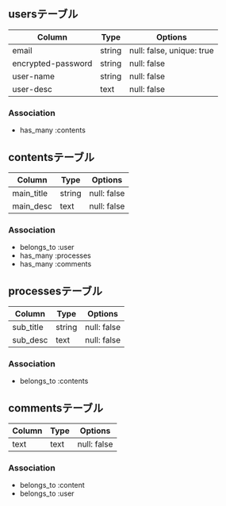 ## usersテーブル

| Column             | Type   | Options                   |
| ------------------ | ------ | ------------------------- |
| email              | string | null: false, unique: true |
| encrypted-password | string | null: false               |
| user-name          | string | null: false               |
| user-desc          | text   | null: false               |

### Association

- has_many :contents



## contentsテーブル

| Column     | Type   | Options     |
| ---------- | ------ | ----------- |
| main_title | string | null: false |
| main_desc  | text   | null: false |

### Association

- belongs_to :user
- has_many :processes
- has_many :comments



## processesテーブル

| Column    | Type   | Options     |
| --------- | ------ | ----------- |
| sub_title | string | null: false |
| sub_desc  | text   | null: false |

### Association

- belongs_to :contents



## commentsテーブル

| Column | Type | Options     |
| ------ | ---- | ----------- | 
| text   | text | null: false |

### Association

- belongs_to :content
- belongs_to :user